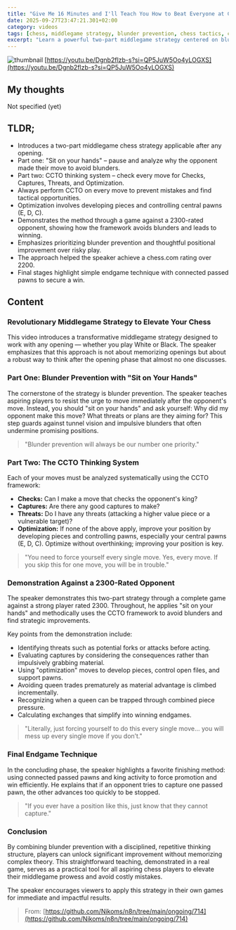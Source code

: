 ```yaml
---
title: "Give Me 16 Minutes and I'll Teach You How to Beat Everyone at Chess (en)"
date: 2025-09-27T23:47:21.301+02:00
category: videos
tags: [chess, middlegame strategy, blunder prevention, chess tactics, chess improvement, CCTO method, chess thinking process, chess endgame, chess tips]
excerpt: "Learn a powerful two-part middlegame strategy centered on blunder prevention and the CCTO thinking system, demonstrated through a game against a 2300-rated player, to dramatically improve your chess skills."
---
```


![thumbnail](https://i.ytimg.com/vi/Dgnb2flzb-s/maxresdefault.jpg)
[https://youtu.be/Dgnb2flzb-s?si=QP5JuW5Oo4yLOGXS](https://youtu.be/Dgnb2flzb-s?si=QP5JuW5Oo4yLOGXS)

## My thoughts

Not specified (yet)

## TLDR;
- Introduces a two-part middlegame chess strategy applicable after any opening.
- Part one: "Sit on your hands" – pause and analyze why the opponent made their move to avoid blunders.
- Part two: CCTO thinking system – check every move for Checks, Captures, Threats, and Optimization.
- Always perform CCTO on every move to prevent mistakes and find tactical opportunities.
- Optimization involves developing pieces and controlling central pawns (E, D, C).
- Demonstrates the method through a game against a 2300-rated opponent, showing how the framework avoids blunders and leads to winning.
- Emphasizes prioritizing blunder prevention and thoughtful positional improvement over risky play.
- The approach helped the speaker achieve a chess.com rating over 2200.
- Final stages highlight simple endgame technique with connected passed pawns to secure a win.



## Content

### Revolutionary Middlegame Strategy to Elevate Your Chess
This video introduces a transformative middlegame strategy designed to work with any opening — whether you play White or Black. The speaker emphasizes that this approach is not about memorizing openings but about a robust way to think after the opening phase that almost no one discusses.

### Part One: Blunder Prevention with "Sit on Your Hands"
The cornerstone of the strategy is blunder prevention. The speaker teaches aspiring players to resist the urge to move immediately after the opponent's move. Instead, you should "sit on your hands" and ask yourself: Why did my opponent make this move? What threats or plans are they aiming for? This step guards against tunnel vision and impulsive blunders that often undermine promising positions.

> "Blunder prevention will always be our number one priority."

### Part Two: The CCTO Thinking System
Each of your moves must be analyzed systematically using the CCTO framework:
- **Checks:** Can I make a move that checks the opponent's king?
- **Captures:** Are there any good captures to make?
- **Threats:** Do I have any threats (attacking a higher value piece or a vulnerable target)?
- **Optimization:** If none of the above apply, improve your position by developing pieces and controlling pawns, especially your central pawns (E, D, C). Optimize without overthinking; improving your position is key.

> "You need to force yourself every single move. Yes, every move. If you skip this for one move, you will be in trouble."

### Demonstration Against a 2300-Rated Opponent
The speaker demonstrates this two-part strategy through a complete game against a strong player rated 2300. Throughout, he applies "sit on your hands" and methodically uses the CCTO framework to avoid blunders and find strategic improvements.

Key points from the demonstration include:
- Identifying threats such as potential forks or attacks before acting.
- Evaluating captures by considering the consequences rather than impulsively grabbing material.
- Using "optimization" moves to develop pieces, control open files, and support pawns.
- Avoiding queen trades prematurely as material advantage is climbed incrementally.
- Recognizing when a queen can be trapped through combined piece pressure.
- Calculating exchanges that simplify into winning endgames.

> "Literally, just forcing yourself to do this every single move... you will mess up every single move if you don’t."

### Final Endgame Technique
In the concluding phase, the speaker highlights a favorite finishing method: using connected passed pawns and king activity to force promotion and win efficiently. He explains that if an opponent tries to capture one passed pawn, the other advances too quickly to be stopped.

> "If you ever have a position like this, just know that they cannot capture."

### Conclusion
By combining blunder prevention with a disciplined, repetitive thinking structure, players can unlock significant improvement without memorizing complex theory. This straightforward teaching, demonstrated in a real game, serves as a practical tool for all aspiring chess players to elevate their middlegame prowess and avoid costly mistakes.

The speaker encourages viewers to apply this strategy in their own games for immediate and impactful results.




> From: [https://github.com/Nikoms/n8n/tree/main/ongoing/714](https://github.com/Nikoms/n8n/tree/main/ongoing/714)